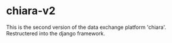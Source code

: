 chiara-v2
=========

This is the second version of the data exchange platform 'chiara'. Restructered into the django framework.
